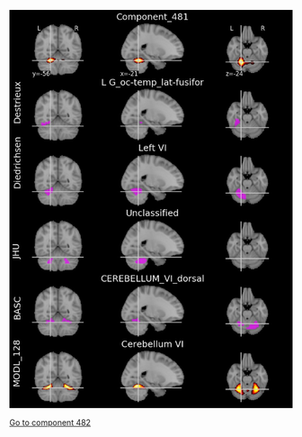


![481](preliminary/481.jpg "Component 481")

[Go to component 482](https://parietal-inria.github.io/MODL_atlas/512/482 "Component 482")